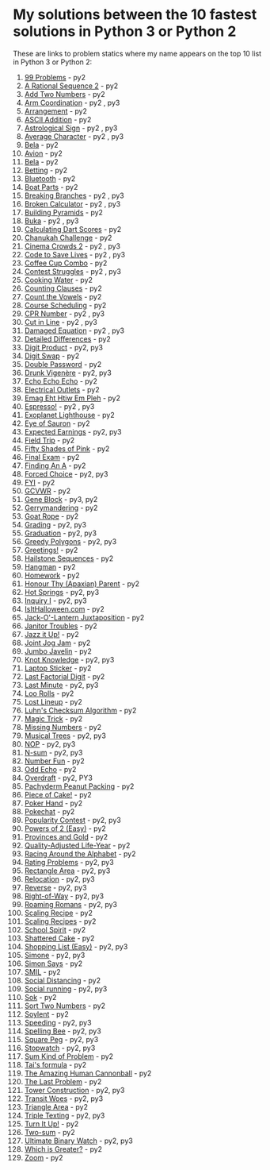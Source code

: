 # My solutions between the 10 fastest solutions in Python 3 or Python 2 

These are links to problem statics where my name appears on the top 10 list in Python 3 or Python 2:
1. [99 Problems](https://open.kattis.com/problems/99problems/statistics) - py2
2. [A Rational Sequence 2](https://open.kattis.com/problems/rationalsequence2/statistics) - py2
3. [Add Two Numbers](https://open.kattis.com/problems/addtwonumbers/statistics) - py2
4. [Arm Coordination](https://open.kattis.com/problems/armcoordination/statistics) - py2 , py3
5. [Arrangement](https://open.kattis.com/problems/upprodun/statistics) - py2
6. [ASCII Addition](https://open.kattis.com/problems/asciiaddition/statistics) - py2
7. [Astrological Sign](https://open.kattis.com/problems/astrologicalsign/statistics) - py2 , py3
8. [Average Character](https://open.kattis.com/problems/averagecharacter/statistics) - py2 , py3
9. [Bela](https://open.kattis.com/problems/bela/statistics) - py2
10. [Avion](https://open.kattis.com/problems/avion/statistics) - py2
11. [Bela](https://open.kattis.com/problems/bela/statistics) - py2
12. [Betting](https://open.kattis.com/problems/betting/statistics) - py2
13. [Bluetooth](https://open.kattis.com/problems/bluetooth/statistics) - py2
14. [Boat Parts](https://open.kattis.com/problems/boatparts/statistics) - py2
15. [Breaking Branches](https://open.kattis.com/problems/breakingbranches/statistics) - py2 , py3
16. [Broken Calculator](https://open.kattis.com/problems/brokencalculator/statistics) - py2 , py3
17. [Building Pyramids](https://open.kattis.com/problems/pyramids/statistics) - py2
18. [Buka](https://open.kattis.com/problems/buka/statistics) - py2 , py3
19. [Calculating Dart Scores](https://open.kattis.com/problems/calculatingdartscores/statistics) - py2
20. [Chanukah Challenge](https://open.kattis.com/problems/chanukah/statistics) - py2
21. [Cinema Crowds 2](https://open.kattis.com/problems/cinema2/statistics) - py2 , py3
22. [Code to Save Lives](https://open.kattis.com/problems/codetosavelives/statistics) - py2 , py3
23. [Coffee Cup Combo](https://open.kattis.com/problems/coffeecupcombo/statistics) - py2
24. [Contest Struggles](https://open.kattis.com/problems/conteststruggles/statistics) - py2 , py3
25. [Cooking Water](https://open.kattis.com/problems/cookingwater/statistics) - py2
26. [Counting Clauses](https://open.kattis.com/problems/countingclauses/statistics) - py2
27. [Count the Vowels](https://open.kattis.com/problems/countthevowels/statistics) - py2
28. [Course Scheduling](https://open.kattis.com/problems/coursescheduling/statistics) - py2
29. [CPR Number](https://open.kattis.com/problems/cprnummer/statistics) - py2 , py3
30. [Cut in Line](https://open.kattis.com/problems/cutinline/statistics) - py2 , py3
31. [Damaged Equation](https://open.kattis.com/problems/damagedequation/statistics) - py2 , py3
32. [Detailed Differences](https://open.kattis.com/problems/detaileddifferences/statistics) - py2
33. [Digit Product](https://open.kattis.com/problems/sifferprodukt/statistics) - py2, py3
34. [Digit Swap](https://open.kattis.com/problems/digitswap/statistics) - py2
35. [Double Password](https://open.kattis.com/problems/doublepassword/statistics) - py2
36. [Drunk Vigenère](https://open.kattis.com/problems/drunkvigenere/statistics) - py2, py3
37. [Echo Echo Echo](https://open.kattis.com/problems/echoechoecho/statistics) - py2
38. [Electrical Outlets](https://open.kattis.com/problems/electricaloutlets/statistics) - py2
39. [Emag Eht Htiw Em Pleh](https://open.kattis.com/problems/empleh/statistics) - py2
40. [Espresso!](https://open.kattis.com/problems/espresso/statistics) - py2 , py3
41. [Exoplanet Lighthouse](https://open.kattis.com/problems/exoplanetlighthouse/statistics) - py2
42. [Eye of Sauron](https://open.kattis.com/problems/eyeofsauron/statistics) - py2
43. [Expected Earnings](https://open.kattis.com/problems/expectedearnings/statistics) - py2, py3
44. [Field Trip](https://open.kattis.com/problems/fieldtrip/statistics) - py2
45. [Fifty Shades of Pink](https://open.kattis.com/problems/fiftyshades/statistics) - py2
46. [Final Exam](https://open.kattis.com/problems/finalexam2/statistics) - py2
47. [Finding An A](https://open.kattis.com/problems/findingana/statistics) - py2
48. [Forced Choice](https://open.kattis.com/problems/forcedchoice/statistics) - py2, py3
49. [FYI](https://open.kattis.com/problems/fyi/statistics) - py2
50. [GCVWR](https://open.kattis.com/problems/gcvwr/statistics) - py2
51. [Gene Block](https://open.kattis.com/problems/geneblock/statistics) - py3, py2
52. [Gerrymandering](https://open.kattis.com/problems/gerrymandering/statistics) - py2
53. [Goat Rope](https://open.kattis.com/problems/goatrope/statistics) - py2
54. [Grading](https://open.kattis.com/problems/grading/statistics) - py2, py3
55. [Graduation](https://open.kattis.com/problems/skolavslutningen/statistics) - py2, py3
56. [Greedy Polygons](https://open.kattis.com/problems/greedypolygons/statistics) - py2, py3
57. [Greetings!](https://open.kattis.com/problems/greetings2/statistics) - py2
58. [Hailstone Sequences](https://open.kattis.com/problems/hailstone2/statistics) - py2
59. [Hangman](https://open.kattis.com/problems/hangman/statistics) - py2
60. [Homework](https://open.kattis.com/problems/heimavinna/statistics) - py2
61. [Honour Thy (Apaxian) Parent](https://open.kattis.com/problems/apaxianparent/statistics) - py2
62. [Hot Springs](https://open.kattis.com/problems/hotsprings/statistics) - py2, py3
63. [Inquiry I](https://open.kattis.com/problems/inquiryi/statistics) - py2, py3
64. [IsItHalloween.com](https://open.kattis.com/problems/isithalloween/statistics) - py2
65. [Jack-O'-Lantern Juxtaposition](https://open.kattis.com/problems/jackolanternjuxtaposition/statistics) - py2
66. [Janitor Troubles](https://open.kattis.com/problems/janitortroubles/statistics) - py2
67. [Jazz it Up!](https://open.kattis.com/problems/jazzitup/statistics) - py2
68. [Joint Jog Jam](https://open.kattis.com/problems/jointjogjam/statistics) - py2
69. [Jumbo Javelin](https://open.kattis.com/problems/jumbojavelin/statistics) - py2
70. [Knot Knowledge](https://open.kattis.com/problems/knotknowledge/statistics) - py2, py3
71. [Laptop Sticker](https://open.kattis.com/problems/laptopsticker/statistics) - py2
72. [Last Factorial Digit](https://open.kattis.com/problems/lastfactorialdigit/statistics) - py2
73. [Last Minute](https://open.kattis.com/problems/lastminute/statistics) - py2, py3
74. [Loo Rolls](https://open.kattis.com/problems/loorolls/statistics) - py2
75. [Lost Lineup](https://open.kattis.com/problems/lostlineup/statistics) - py2
76. [Luhn's Checksum Algorithm](https://open.kattis.com/problems/luhnchecksum/statistics) - py2
77. [Magic Trick](https://open.kattis.com/problems/magictrick/statistics) - py2
78. [Missing Numbers](https://open.kattis.com/problems/missingnumbers/statistics) - py2
79. [Musical Trees](https://open.kattis.com/problems/musicaltrees/statistics) - py2, py3
80. [NOP](https://open.kattis.com/problems/nop/statistics) - py2, py3
81. [N-sum](https://open.kattis.com/problems/nsum/statistics) - py2, py3
82. [Number Fun](https://open.kattis.com/problems/numberfun/statistics) - py2
83. [Odd Echo](https://open.kattis.com/problems/oddecho/statistics) - py2
84. [Overdraft](https://open.kattis.com/problems/overdraft/statistics) - py2, PY3
85. [Pachyderm Peanut Packing](https://open.kattis.com/problems/pachydermpeanutpacking/statistics) - py2
86. [Piece of Cake!](https://open.kattis.com/problems/pieceofcake2/statistics) - py2
87. [Poker Hand](https://open.kattis.com/problems/pokerhand/statistics) - py2
88. [Pokechat](https://open.kattis.com/problems/pokechat/statistics) - py2
89. [Popularity Contest](https://open.kattis.com/problems/popularitycontest/statistics) - py2, py3
90. [Powers of 2 (Easy)](https://open.kattis.com/problems/powersof2easy/statistics) - py2
91. [Provinces and Gold](https://open.kattis.com/problems/provincesandgold/statistics) - py2
92. [Quality-Adjusted Life-Year](https://open.kattis.com/problems/qaly/statistics) - py2
93. [Racing Around the Alphabet](https://open.kattis.com/problems/racingalphabet/statistics) - py2
94. [Rating Problems](https://open.kattis.com/problems/ratingproblems/statistics) - py2, py3
95. [Rectangle Area](https://open.kattis.com/problems/rectanglearea/statistics) - py2, py3
96. [Relocation](https://open.kattis.com/problems/relocation/statistics) - py2, py3
97. [Reverse](https://open.kattis.com/problems/ofugsnuid/statistics) - py2, py3
98. [Right-of-Way](https://open.kattis.com/problems/vajningsplikt/statistics) - py2, py3
99. [Roaming Romans](https://open.kattis.com/problems/romans/statistics) - py2, py3
100. [Scaling Recipe](https://open.kattis.com/problems/scalingrecipe/statistics) - py2
101. [Scaling Recipes](https://open.kattis.com/problems/recipes/statistics) - py2
102. [School Spirit](https://open.kattis.com/problems/schoolspirit/statistics) - py2
103. [Shattered Cake](https://open.kattis.com/problems/shatteredcake/statistics) - py2
104. [Shopping List (Easy)](https://open.kattis.com/problems/shoppinglisteasy/statistics) - py2, py3
105. [Simone](https://open.kattis.com/problems/simone/statistics) - py2, py3
106. [Simon Says](https://open.kattis.com/problems/simonsays/statistics) - py2
107. [SMIL](https://open.kattis.com/problems/smil/statistics) - py2
108. [Social Distancing](https://open.kattis.com/problems/socialdistancing2/statistics) - py2
109. [Social running](https://open.kattis.com/problems/socialrunning/statistics) - py2, py3
110. [Sok](https://open.kattis.com/problems/sok/statistics) - py2
111. [Sort Two Numbers](https://open.kattis.com/problems/sorttwonumbers/statistics) - py2
112. [Soylent](https://open.kattis.com/problems/soylent/statistics) - py2
113. [Speeding](https://open.kattis.com/problems/speeding/statistics) - py2, py3
114. [Spelling Bee](https://open.kattis.com/problems/spellingbee/statistics) - py2, py3
115. [Square Peg](https://open.kattis.com/problems/squarepeg/statistics) - py2, py3
116. [Stopwatch](https://open.kattis.com/problems/stopwatch/statistics) - py2, py3
117. [Sum Kind of Problem](https://open.kattis.com/problems/sumkindofproblem/statistics) - py2
118. [Tai's formula](https://open.kattis.com/problems/taisformula/statistics) - py2
119. [The Amazing Human Cannonball](https://open.kattis.com/problems/humancannonball2/statistics) - py2
120. [The Last Problem](https://open.kattis.com/problems/thelastproblem/statistics) - py2
121. [Tower Construction](https://open.kattis.com/problems/tornbygge/statistics) - py2, py3
122. [Transit Woes](https://open.kattis.com/problems/transitwoes/statistics) - py2, py3
123. [Triangle Area](https://open.kattis.com/problems/triarea/statistics) - py2
124. [Triple Texting](https://open.kattis.com/problems/tripletexting/statistics) - py2, py3
125. [Turn It Up!](https://open.kattis.com/problems/skruop/statistics) - py2
126. [Two-sum](https://open.kattis.com/problems/twosum/statistics) - py2
127. [Ultimate Binary Watch](https://open.kattis.com/problems/ultimatebinarywatch/statistics) - py2, py3
128. [Which is Greater?](https://open.kattis.com/problems/whichisgreater/statistics) - py2
129. [Zoom](https://open.kattis.com/problems/astrologicalsign/statistics) - py2
